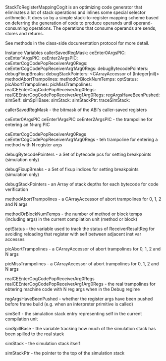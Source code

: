 StackToRegisterMappingCogit is an optimizing code generator that eliminates a lot of stack operations and inlines some special selector arithmetic.  It does so by a simple stack-to-register mapping scheme based on deferring the generation of code to produce operands until operand-consuming operations.  The operations that consume operands are sends, stores and returns.

See methods in the class-side documentation protocol for more detail.

Instance Variables
	callerSavedRegMask:							<Integer>
	ceEnter0ArgsPIC:								<Integer>
	ceEnter1ArgsPIC:								<Integer>
	ceEnter2ArgsPIC:								<Integer>
	ceEnterCogCodePopReceiverArg0Regs:		<Integer>
	ceEnterCogCodePopReceiverArg1Arg0Regs:	<Integer>
	debugBytecodePointers:						<Set of Integer>
	debugFixupBreaks:								<Set of Integer>
	debugStackPointers:							<CArrayAccessor of (Integer|nil)>
	methodAbortTrampolines:						<CArrayAccessor of Integer>
	methodOrBlockNumTemps:						<Integer>
	optStatus:										<Integer>
	picAbortTrampolines:							<CArrayAccessor of Integer>
	picMissTrampolines:							<CArrayAccessor of Integer>
	realCEEnterCogCodePopReceiverArg0Regs:		<Integer>
	realCEEnterCogCodePopReceiverArg1Arg0Regs:	<Integer>
	regArgsHaveBeenPushed:						<Boolean>
	simSelf:											<CogSimStackEntry>
	simSpillBase:									<Integer>
	simStack:										<CArrayAccessor of CogSimStackEntry>
	simStackPtr:									<Integer>
	traceSimStack:									<Integer>

callerSavedRegMask
	- the bitmask of the ABI's caller-saved registers

ceEnter0ArgsPIC ceEnter1ArgsPIC ceEnter2ArgsPIC
	- the trampoline for entering an N-arg PIC

ceEnterCogCodePopReceiverArg0Regs ceEnterCogCodePopReceiverArg1Arg0Regs
	- teh trampoline for entering a method with N register args
	
debugBytecodePointers
	- a Set of bytecode pcs for setting breakpoints (simulation only)

debugFixupBreaks
	- a Set of fixup indices for setting breakpoints (simulation only)

debugStackPointers
	- an Array of stack depths for each bytecode for code verification

methodAbortTrampolines
	- a CArrayAccessor of abort trampolines for 0, 1, 2 and N args

methodOrBlockNumTemps
	- the number of method or block temps (including args) in the current compilation unit (method or block)

optStatus
	- the variable used to track the status of ReceiverResultReg for avoiding reloading that register with self between adjacent inst var accesses

picAbortTrampolines
	- a CArrayAccessor of abort trampolines for 0, 1, 2 and N args

picMissTrampolines
	- a CArrayAccessor of abort trampolines for 0, 1, 2 and N args

realCEEnterCogCodePopReceiverArg0Regs realCEEnterCogCodePopReceiverArg1Arg0Regs
	- the real trampolines for ebtering machine code with N reg args when in the Debug regime

regArgsHaveBeenPushed
	- whether the register args have been pushed before frame build (e.g. when an interpreter primitive is called)

simSelf
	- the simulation stack entry representing self in the current compilation unit

simSpillBase
	- the variable tracking how much of the simulation stack has been spilled to the real stack

simStack
	- the simulation stack itself

simStackPtr
	- the pointer to the top of the simulation stack
